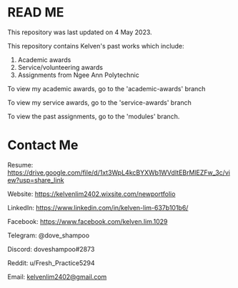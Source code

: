 # READ ME

This repository was last updated on 4 May 2023.

This repository contains Kelven's past works which include:

1. Academic awards
2. Service/volunteering awards
3. Assignments from Ngee Ann Polytechnic

To view my academic awards, go to the 'academic-awards' branch

To view my service awards, go to the 'service-awards' branch

To view the past assignments, go to the 'modules' branch.

# Contact Me

Resume: https://drive.google.com/file/d/1xt3WpL4kcBYXWb1WVdItEBrMlEZFw_3c/view?usp=share_link

Website: https://kelvenlim2402.wixsite.com/newportfolio

LinkedIn: https://www.linkedin.com/in/kelven-lim-637b101b6/

Facebook: https://www.facebook.com/kelven.lim.1029

Telegram: @dove_shampoo

Discord: doveshampoo#2873

Reddit: u/Fresh_Practice5294

Email: kelvenlim2402@gmail.com
